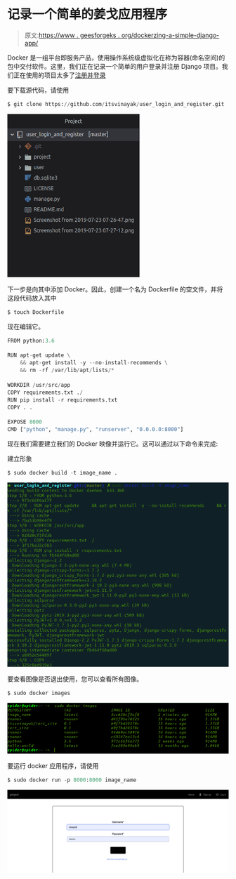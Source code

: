 # 记录一个简单的姜戈应用程序

> 原文:[https://www . geesforgeks . org/dockerzing-a-simple-django-app/](https://www.geeksforgeeks.org/dockerizing-a-simple-django-app/)

Docker 是一组平台即服务产品，使用操作系统级虚拟化在称为容器(命名空间)的包中交付软件。这里，我们正在记录一个简单的用户登录并注册 Django 项目。我们正在使用的项目太多了[注册并登录](https://www.geeksforgeeks.org/django-sign-up-and-login-with-confirmation-email-python/)

要下载源代码，请使用

```py
$ git clone https://github.com/itsvinayak/user_login_and_register.git
```

![](img/a0134ee9d1d7c83cf7ede5802b2268e4.png)

下一步是向其中添加 Docker。因此，创建一个名为 Dockerfile 的空文件，并将这段代码放入其中

```py
$ touch Dockerfile
```

现在编辑它。

```py
FROM python:3.6

RUN apt-get update \
    && apt-get install -y --no-install-recommends \
    && rm -rf /var/lib/apt/lists/*

WORKDIR /usr/src/app
COPY requirements.txt ./
RUN pip install -r requirements.txt
COPY . .

EXPOSE 8000
CMD ["python", "manage.py", "runserver", "0.0.0.0:8000"]

```

现在我们需要建立我们的 Docker 映像并运行它。这可以通过以下命令来完成:

建立形象

```py
$ sudo docker build -t image_name .
```

![](img/29aacccdea10b0d256be49629f2145e7.png)

要查看图像是否退出使用，您可以查看所有图像。

```py
$ sudo docker images
```

![](img/08086323a3927832ff67cd1fe8a6ca43.png)

要运行 docker 应用程序，请使用

```py
$ sudo docker run -p 8000:8000 image_name
```

![](img/c410624a94c860a22a1956c555f7df52.png)